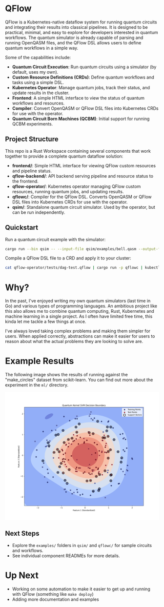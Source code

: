 # QFlow

QFlow is a Kubernetes-native dataflow system for running quantum circuits and integrating their results into classical 
pipelines. It is designed to be practical, minimal, and easy to explore for developers interested in quantum workflows. 
The quantum simulator is already capable of parsing and running OpenQASM files, and the QFlow DSL allows users to define 
quantum workflows in a simple way.

Some of the capabilities include:
- **Quantum Circuit Execution**: Run quantum circuits using a simulator (by default, uses my own).
- **Custom Resource Definitions (CRDs)**: Define quantum workflows and tasks using a simple DSL.
- **Kubernetes Operator**: Manage quantum jobs, track their status, and update results in the cluster.
- **Frontend**: A simple HTML interface to view the status of quantum workflows and resources.
- **Compiler**: Convert OpenQASM or QFlow DSL files into Kubernetes CRDs for use with the operator.
- **Quantum Circuit Born Machines (QCBM)**: Initial support for running QCBM experiments.

## Project Structure

This repo is a Rust Workspace containing several components that work together to provide a complete quantum dataflow solution:

- **frontend/**: Simple HTML interface for viewing QFlow custom resources and pipeline status.
- **qflow-backend/**: API backend serving pipeline and resource status to the frontend.
- **qflow-operator/**: Kubernetes operator managing QFlow custom resources, running quantum jobs, and updating results.
- **qflowc/**: Compiler for the QFlow DSL. Converts OpenQASM or QFlow DSL files into Kubernetes CRDs for use with the operator.
- **qsim/**: Standalone quantum circuit simulator. Used by the operator, but can be run independently.

## Quickstart

Run a quantum circuit example with the simulator:

```bash
cargo run --bin qsim -- --input-file qsim/examples/bell.qasm --output-file results.json
```

Compile a QFlow DSL file to a CRD and apply it to your cluster:

```bash
cat qflow-operator/tests/dag-test.qflow | cargo run -p qflowc | kubectl apply -f -
```

# Why?

In the past, I've enjoyed writing my own quantum simulators (last time in Go) and various types of programming languages.
An ambitious project like this also allows me to combine quantum computing, Rust, Kubernetes and machine learning in a single project.
As I often have limited free time, this kinda let me tackle a few things at once. 

I've always loved taking complex problems and making them simpler for users. When applied correctly, abstractions can make
it easier for users to reason about what the actual problems they are looking to solve are.

# Example Results

The following image shows the results of running against the "make_circles" dataset from scikit-learn. You can find out 
more about the experiment in the `ml/` directory.

![SVM Results](./ml/results/local_plot.png)


## Next Steps

- Explore the `examples/` folders in `qsim/` and `qflowc/` for sample circuits and workflows.
- See individual component READMEs for more details.


# Up Next
- Working on some automation to make it easier to get up and running with QFlow (something like `make deploy`)
- Adding more documentation and examples
